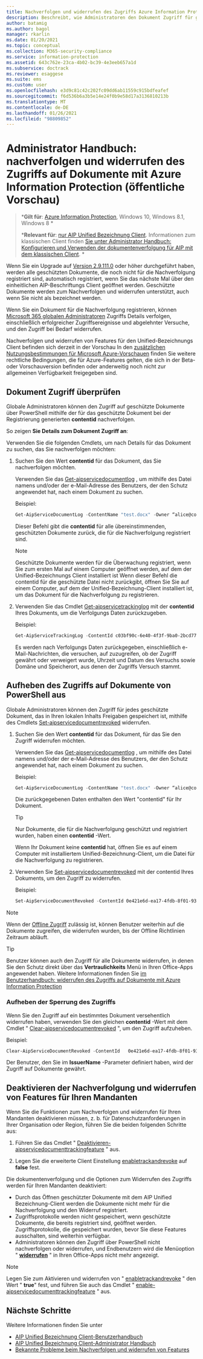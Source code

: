 ```yaml
---
title: Nachverfolgen und widerrufen des Zugriffs Azure Information Protection
description: Beschreibt, wie Administratoren den Dokument Zugriff für geschützte Dokumente nachverfolgen und bei Bedarf den Zugriff widerrufen können.
author: batamig
ms.author: bagol
manager: rkarlin
ms.date: 01/20/2021
ms.topic: conceptual
ms.collection: M365-security-compliance
ms.service: information-protection
ms.assetid: 643c762e-23ca-4b02-bc39-4e3eeb657a1d
ms.subservice: doctrack
ms.reviewer: esaggese
ms.suite: ems
ms.custom: user
ms.openlocfilehash: e3d9c81c42c202fc09dd6ab11559c915bdfeafef
ms.sourcegitcommit: f6d536b6a3b5e14e24f0b9e58d17a3136810213b
ms.translationtype: MT
ms.contentlocale: de-DE
ms.lasthandoff: 01/26/2021
ms.locfileid: "98809852"
---
```

# <a name="administrator-guide-track-and-revoke-document-access-with-azure-information-protection-public-preview"></a>Administrator Handbuch: nachverfolgen und widerrufen des Zugriffs auf Dokumente mit Azure Information Protection (öffentliche Vorschau)

>***Gilt für**: [Azure Information Protection](https://azure.microsoft.com/pricing/details/information-protection), Windows 10, Windows 8.1, Windows 8 *
>
>***Relevant für**: [nur AIP Unified Bezeichnung Client](../faqs.md#whats-the-difference-between-the-azure-information-protection-classic-and-unified-labeling-clients). Informationen zum klassischen Client finden [Sie unter Administrator Handbuch: Konfigurieren und Verwenden der dokumentenverfolgung für AIP mit dem klassischen Client](client-admin-guide-document-tracking.md). *

Wenn Sie ein Upgrade auf [Version 2.9.111.0](unifiedlabelingclient-version-release-history.md#version-291110) oder höher durchgeführt haben, werden alle geschützten Dokumente, die noch nicht für die Nachverfolgung registriert sind, automatisch registriert, wenn Sie das nächste Mal über den einheitlichen AIP-Beschriftungs Client geöffnet werden. Geschützte Dokumente werden zum Nachverfolgen und widerrufen unterstützt, auch wenn Sie nicht als bezeichnet werden.

Wenn Sie ein Dokument für die Nachverfolgung registrieren, können [Microsoft 365 globalen Administratoren](/microsoft-365/admin/add-users/about-admin-roles#commonly-used-microsoft-365-admin-center-roles) Zugriffs Details verfolgen, einschließlich erfolgreicher Zugriffsereignisse und abgelehnter Versuche, und den Zugriff bei Bedarf widerrufen. 

Nachverfolgen und widerrufen von Features für den Unified-Bezeichnungs Client befinden sich derzeit in der Vorschau In den [zusätzlichen Nutzungsbestimmungen für Microsoft Azure-Vorschauen](https://azure.microsoft.com/support/legal/preview-supplemental-terms/) finden Sie weitere rechtliche Bedingungen, die für Azure-Features gelten, die sich in der Beta- oder Vorschauversion befinden oder anderweitig noch nicht zur allgemeinen Verfügbarkeit freigegeben sind. 

## <a name="track-document-access"></a>Dokument Zugriff überprüfen

Globale Administratoren können den Zugriff auf geschützte Dokumente über PowerShell mithilfe der für das geschützte Dokument bei der Registrierung generierten **contentid** nachverfolgen.

So zeigen **Sie Details zum Dokument Zugriff an**:

Verwenden Sie die folgenden Cmdlets, um nach Details für das Dokument zu suchen, das Sie nachverfolgen möchten:

1. Suchen Sie den Wert **contentid** für das Dokument, das Sie nachverfolgen möchten.
    
    Verwenden Sie das [Get-aipservicedocumentlog](/powershell/module/aipservice/get-aipservicedocumentlog) , um mithilfe des Datei namens und/oder der e-Mail-Adresse des Benutzers, der den Schutz angewendet hat, nach einem Dokument zu suchen.
    
    Beispiel:
        
    ```PowerShell
    Get-AipServiceDocumentLog -ContentName "test.docx" -Owner “alice@contoso.com” -FromTime "12/01/2020 00:00:00" -ToTime "12/31/2020 23:59:59"
    ```
 
    Dieser Befehl gibt die **contentid** für alle übereinstimmenden, geschützten Dokumente zurück, die für die Nachverfolgung registriert sind.

    > [!NOTE]
    > Geschützte Dokumente werden für die Überwachung registriert, wenn Sie zum ersten Mal auf einem Computer geöffnet werden, auf dem der Unified-Bezeichnungs Client installiert ist Wenn dieser Befehl die contentid für die geschützte Datei nicht zurückgibt, öffnen Sie Sie auf einem Computer, auf dem der Unified-Bezeichnung-Client installiert ist, um das Dokument für die Nachverfolgung zu registrieren.

1. Verwenden Sie das Cmdlet [Get-aipservicetrackinglog](/powershell/module/aipservice/get-aipservicetrackinglog) mit der **contentid** Ihres Dokuments, um die Verfolgungs Daten zurückzugeben.

    Beispiel:
    
    ```PowerShell
    Get-AipServiceTrackingLog -ContentId c03bf90c-6e40-4f3f-9ba0-2bcd77524b87
    ```

    Es werden nach Verfolgungs Daten zurückgegeben, einschließlich e-Mail-Nachrichten, die versuchen, auf zuzugreifen, ob der Zugriff gewährt oder verweigert wurde, Uhrzeit und Datum des Versuchs sowie Domäne und Speicherort, aus denen der Zugriffs Versuch stammt.

## <a name="revoke-document-access-from-powershell"></a>Aufheben des Zugriffs auf Dokumente von PowerShell aus

Globale Administratoren können den Zugriff für jedes geschützte Dokument, das in Ihren lokalen Inhalts Freigaben gespeichert ist, mithilfe des Cmdlets [Set-aipservicedocumentrevoked](/powershell/module/aipservice/set-aipservicedocumentrevoked) widerrufen.

1. Suchen Sie den Wert **contentid** für das Dokument, für das Sie den Zugriff widerrufen möchten.
    
    Verwenden Sie das [Get-aipservicedocumentlog](/powershell/module/aipservice/get-aipservicedocumentlog) , um mithilfe des Datei namens und/oder der e-Mail-Adresse des Benutzers, der den Schutz angewendet hat, nach einem Dokument zu suchen.
    
    Beispiel:
        
    ```PowerShell
    Get-AipServiceDocumentLog -ContentName "test.docx" -Owner “alice@contoso.com” -FromTime "12/01/2020 00:00:00" -ToTime "12/31/2020 23:59:59"
    ```

    Die zurückgegebenen Daten enthalten den Wert "contentid" für Ihr Dokument.

    > [!TIP]
    > Nur Dokumente, die für die Nachverfolgung geschützt und registriert wurden, haben einen **contentid** -Wert. 
    >
    > Wenn Ihr Dokument keine **contentid** hat, öffnen Sie es auf einem Computer mit installiertem Unified-Bezeichnung-Client, um die Datei für die Nachverfolgung zu registrieren.

1. Verwenden Sie [Set-aipservicedocumentrevoked](/powershell/module/aipservice/set-aipservicedocumentrevoked) mit der contentid Ihres Dokuments, um den Zugriff zu widerrufen.

    Beispiel:

    ```PowerShell
    Set-AipServiceDocumentRevoked -ContentId 0e421e6d-ea17-4fdb-8f01-93a3e71333b8 -IssuerName testIssuer
    ```

> [!NOTE]
> Wenn der [Offline Zugriff](/microsoft-365/compliance/encryption-sensitivity-labels#assign-permissions-now) zulässig ist, können Benutzer weiterhin auf die Dokumente zugreifen, die widerrufen wurden, bis der Offline Richtlinien Zeitraum abläuft. 
> 

> [!TIP]
> Benutzer können auch den Zugriff für alle Dokumente widerrufen, in denen Sie den Schutz direkt über das **Vertraulichkeits** Menü in Ihren Office-Apps angewendet haben. Weitere Informationen finden Sie [im Benutzerhandbuch: widerrufen des Zugriffs auf Dokumente mit Azure Information Protection](revoke-access-user.md)

### <a name="un-revoke-access"></a>Aufheben der Sperrung des Zugriffs

Wenn Sie den Zugriff auf ein bestimmtes Dokument versehentlich widerrufen haben, verwenden Sie den gleichen **contentid** -Wert mit dem Cmdlet " [Clear-aipservicedocumentrevoked](/powershell/module/aipservice/clear-aipservicedocumentrevoked) ", um den Zugriff aufzuheben. 

Beispiel:

```PowerShell
Clear-AipServiceDocumentRevoked -ContentId   0e421e6d-ea17-4fdb-8f01-93a3e71333b8 -IssuerName testIssuer
```

Der Benutzer, den Sie im **IssuerName** -Parameter definiert haben, wird der Zugriff auf Dokumente gewährt.

## <a name="turn-off-track-and-revoke-features-for-your-tenant"></a>Deaktivieren der Nachverfolgung und widerrufen von Features für Ihren Mandanten

Wenn Sie die Funktionen zum Nachverfolgen und widerrufen für Ihren Mandanten deaktivieren müssen, z. b. für Datenschutzanforderungen in Ihrer Organisation oder Region, führen Sie die beiden folgenden Schritte aus:

1. Führen Sie das Cmdlet " [Deaktivieren-aipservicedocumenttrackingfeature](/powershell/module/aipservice/disable-aipservicedocumenttrackingfeature) " aus.

1. Legen Sie die erweiterte Client Einstellung [enabletrackandrevoke](clientv2-admin-guide-customizations.md#turn-off-document-tracking-features-public-preview) auf **false** fest. 

Die dokumentenverfolgung und die Optionen zum Widerrufen des Zugriffs werden für Ihren Mandanten deaktiviert:

- Durch das Öffnen geschützter Dokumente mit dem AIP Unified Bezeichnung-Client werden die Dokumente nicht mehr für die Nachverfolgung und den Widerruf registriert.
- Zugriffsprotokolle werden nicht gespeichert, wenn geschützte Dokumente, die bereits registriert sind, geöffnet werden. Zugriffsprotokolle, die gespeichert wurden, bevor Sie diese Features ausschalten, sind weiterhin verfügbar. 
- Administratoren können den Zugriff über PowerShell nicht nachverfolgen oder widerrufen, und Endbenutzern wird die Menüoption " [**widerrufen**](revoke-access-user.md#revoke-access-from-microsoft-office-apps) " in Ihren Office-Apps nicht mehr angezeigt.

> [!NOTE]
> Legen Sie zum Aktivieren und widerrufen von " [enabletrackandrevoke](clientv2-admin-guide-customizations.md#turn-off-document-tracking-features-public-preview) " den Wert " **true**" fest, und führen Sie auch das Cmdlet " [enable-aipservicedocumenttrackingfeature](/powershell/module/aipservice/enable-aipservicedocumenttrackingfeature) " aus.
>
## <a name="next-steps"></a>Nächste Schritte

Weitere Informationen finden Sie unter

- [AIP Unified Bezeichnung Client-Benutzerhandbuch](clientv2-user-guide.md)
- [AIP Unified Bezeichnung Client-Administrator Handbuch](clientv2-admin-guide.md)
- [Bekannte Probleme beim Nachverfolgen und widerrufen von Features](../known-issues.md#known-issues-for-track-and-revoke-features-public-preview)
